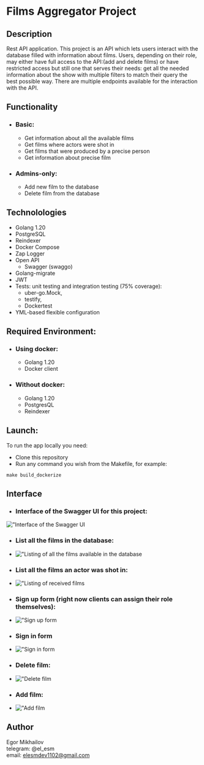 # Films Aggregator Project


## Description

Rest API application. This project is an API which lets users interact with the database filled with information about films. 
Users, depending on their role, may either have full access to the API:(add and delete films) or have restricted access 
but still one that serves their needs: get all the needed information about the show with multiple filters to match their query the best possible way.
There are multiple endpoints available for the interaction with the API.


## Functionality
- ### Basic:
  - Get information about all the available films
  - Get films where actors were shot in
  - Get films that were produced by a precise person
  - Get information about precise film
- ### Admins-only:
  - Add new film to the database
  - Delete film from the database

## Technolologies
- Golang 1.20
- PostgreSQL
- Reindexer
- Docker Compose
- Zap Logger
- Open API
  - Swagger (swaggo)
- Golang-migrate
- JWT 
- Tests: unit testing and integration testing (75% coverage):
  - uber-go.Mock,
  - testify,
  - Dockertest
- YML-based flexible configuration

## Required Environment:
- ### Using docker:
  - Golang 1.20
  - Docker client
- ### Without docker:
  - Golang 1.20
  - PostgresQL
  - Reindexer

## Launch:
To run the app locally you need:
- Clone this repository
- Run any command you wish from the Makefile, for example:
```
make build_dockerize
```

## Interface
- ### Interface of the Swagger UI for this project:
!["Interface of the Swagger UI](/Users/elesm/GolandProjects/FilmsAggregator/screenshots/swagger-interface.png)
- ### List all the films in the database:
- !["Listing of all the films available in the database](/Users/elesm/GolandProjects/FilmsAggregator/screenshots/get-all.png)
- ### List all the films an actor was shot in:
- !["Listing of received films](/Users/elesm/GolandProjects/FilmsAggregator/screenshots/filter-by-actor.png)
- ### Sign up form (right now clients can assign their role themselves):
- !["Sign up form](/Users/elesm/GolandProjects/FilmsAggregator/screenshots/signup-example.png)
- ### Sign in form
- !["Sign in form](/Users/elesm/GolandProjects/FilmsAggregator/screenshots/signin-example.png)
- ### Delete film:
- !["Delete film](/Users/elesm/GolandProjects/FilmsAggregator/screenshots/delete-film-example.png)
- ### Add film:
- !["Add film](/Users/elesm/GolandProjects/FilmsAggregator/screenshots/add-film-example.png)


## Author
Egor Mikhailov\
telegram: @el_esm\
email: elesmdev1102@gmail.com